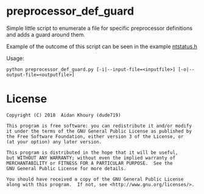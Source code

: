# preprocessor_def_guard 

Simple little script to enumerate a file for specific preprocessor definitions and adds a guard around them.

Example of the outcome of this script can be seen in the example [ntstatus.h](https://github.com/dude719/preprocessor_def_guard/blob/master/ntstatus.h)

Usage:

    python preprocessor_def_guard.py [-i|--input-file=<inputfile>] [-o|--output-file=<outputfile>]

# License

    Copyright (C) 2018  Aidan Khoury (dude719)
 
    This program is free software: you can redistribute it and/or modify
    it under the terms of the GNU General Public License as published by
    the Free Software Foundation, either version 3 of the License, or
    (at your option) any later version.
    
    This program is distributed in the hope that it will be useful,
    but WITHOUT ANY WARRANTY; without even the implied warranty of
    MERCHANTABILITY or FITNESS FOR A PARTICULAR PURPOSE.  See the
    GNU General Public License for more details.
    
    You should have received a copy of the GNU General Public License
    along with this program.  If not, see <http://www.gnu.org/licenses/>.
